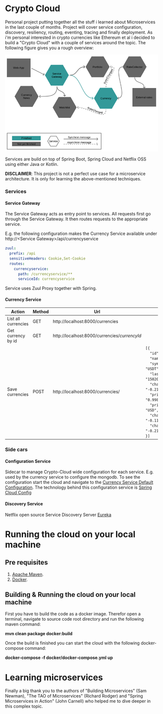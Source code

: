 # Crypto Cloud
Personal project putting together all the stuff i learned about Microservices in the last couple of months. Project will cover service configuration, discovery, resiliency, routing, eventing, tracing and finally deployment. As i'm personal interested in crypto currencies like Ethereum et al i decided to build a "Crypto Cloud" with a couple of services around the topic. The following figure gives you a rough overview:

<img src="./cryptocloud.png">

Services are build on top of Spring Boot, Spring Cloud and Netflix OSS using either Java or Kotlin. 

**DISCLAIMER**: This project is not a perfect use case for a microservice architecture. It is only for learning the above-mentioned techniques.

### Services

#### Service Gateway
The Service Gateway acts as entry point to services. All requests first go through the Service Gateway. It then routes requests to the appropriate service. 

E.g. the following configuration makes the Currency Service available under http://\<Service Gateway\>/api/currencyservice
```yaml
zuul:
  prefix: /api
  sensitiveHeaders: Cookie,Set-Cookie
  routes:
    currencyservice:
      path: /currencyservice/**
      serviceId: currencyservice
```

Service uses Zuul Proxy together with Spring. 

#### Currency Service

|Action|Method|Url|Body|
|---|---|---|---|
|List all currencies|GET |http://localhost:8000/currencies             ||
|Get currency by id |GET |http://localhost:8000/currencies/$currencyId$||
|Save currencies      |POST|http://localhost:8000/currencies/            |<code>[{<br>&nbsp;&nbsp;"id": "tether",<br>&nbsp;&nbsp;"name": "Tether",<br>&nbsp;&nbsp;"symbol": "USDT",<br>&nbsp;&nbsp;"lastUpdated": "1502012649",<br>&nbsp;&nbsp;"change1hInPercent": "-0.21",<br>&nbsp;&nbsp;"priceInPriceCurrency": "0.998024",<br>&nbsp;&nbsp;"priceCurrency": "USD",<br>&nbsp;&nbsp;"change7dInPercent": "-0.11",<br>&nbsp;&nbsp;"change24hInPercent": "-0.21"<br>}]</code>|


### Side cars
#### Configuration Service
Sidecar to manage Crypto-Cloud wide configuration for each service. E.g. used by the currency service to configure the mongodb. To see the configuration start the cloud and navigate to the [Currency Service Default Configuration](http://localhost:8888/currencyservice/default). The technology behind this configuration service is [Spring Cloud Config](https://cloud.spring.io/spring-cloud-config/)

#### Discovery Service
Netflix open source Service Discovery Server [Eureka](https://netflix.github.io)

# Running the cloud on your local machine

## Pre requisites
1.	[Apache Maven](http://maven.apache.org).
2.	[Docker](http://docker.com).

## Building & Running the cloud on your local machine
First you have to build the code as a docker image. Therefor open a terminal, navigate to source code root directory and run the following maven command:

   **mvn clean package docker:build**

Once the build is finished you can start the cloud with the following docker-compose command:

   **docker-compose -f docker/docker-compose.yml up**

# Learning microservices
Finally a big thank you to the authors of "Building Microservices" (Sam Newman), "The TAO of Microservices" (Richard Rodger) and "Spring Microservices in Action" (John Carnell) who helped me to dive deeper in this complex topic.